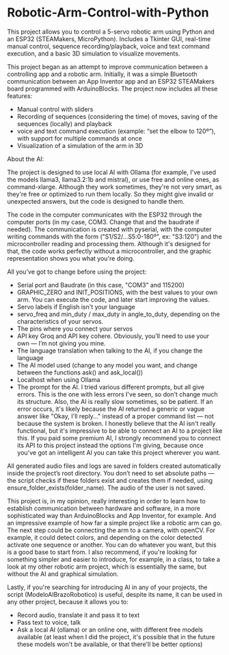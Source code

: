 # Robotic-Arm-Control-with-Python
This project allows you to control a 5-servo robotic arm using Python and an ESP32 (STEAMakers, MicroPython). Includes a Tkinter GUI, real-time manual control, sequence recording/playback, voice and text command execution, and a basic 3D simulation to visualize movements.

This project began as an attempt to improve communication between a controlling app and a robotic arm. Initially, it was a simple Bluetooth communication between an App Inventor app and an ESP32 STEAMakers board programmed with ArduinoBlocks. The project now includes all these features:

- Manual control with sliders
- Recording of sequences (considering the time) of moves, saving of the sequences (locally) and playback
-  voice and text command execution (example: “set the elbow to 120º”), with support for multiple commands at once
- Visualization of a simulation of the arm in 3D 

About the AI:

The project is designed to use local AI with Ollama (for example, I've used the models llama3, llama3.2:1b and mistral), or use free and online ones, as command-xlarge. Although they work sometimes, they're not very smart, as they're free or optimized to run them locally. So they might give invalid or unexpected answers, but the code is designed to handle them.

The code in the computer communicates with the ESP32 through the computer ports (in my case, COM3. Change that and the baudrate if needed). The communication is created with pyserial, with the computer writing commands with the form ("S1/S2/...S5:0-180º", ex: "S3:120") and the microcontroller reading and processing them. Although it's designed for that, the code works perfectly without a microcontroller, and the graphic representation shows you what you're doing.

All you've got to change before using the project:

- Serial port and Baudrate (in this case, "COM3" and 115200)
- GRAPHIC_ZERO and INIT_POSITIONS, with the best values to your own arm. You can execute the code, and later start improving the values.
- Servo labels if English isn't your language
- servo_freq and min_duty / max_duty in angle_to_duty, depending on the characteristics of your servos.
- The pins where you connect your servos
- API key Groq and API key cohere. Obviously, you’ll need to use your own — I’m not giving you mine.
- The language translation when talking to the AI, if you change the language
- The AI model used (change to any model you want, and change between the functions ask() and ask_local())
- Localhost when using Ollama
- The prompt for the AI. I tried various different prompts, but all give errors. This is the one with less errors I've seen, so don't change much its structure. Also, the AI is really slow sometimes, so be patient. If an error occurs, it's likely because the AI returned a generic or vague answer like "Okay, I'll reply..." instead of a proper command list — not because the system is broken.
I honestly believe that the AI isn't really functional, but it's impressive to be able to connect an AI to a project like this. If you paid some premium AI, I strongly recommend you to connect its API to this project instead the options I'm giving, because once you've got an intelligent AI you can take this project wherever you want.

All generated audio files and logs are saved in folders created automatically inside the project’s root directory. You don’t need to set absolute paths — the script checks if these folders exist and creates them if needed, using ensure_folder_exists(folder_name). The audio of the user is not saved.

This project is, in my opinion, really interesting in order to learn how to establish communication between hardware and software, in a more sophisticated way than ArduinoBlocks and App Inventor, for example. And an impressive example of how far a simple project like a robotic arm can go. The next step could be connecting the arm to a camera, with openCV. For example, it could detect colors, and depending on the color detected activate one sequence or another. You can do whatever you want, but this is a good base to start from. I also recommend, if you're looking for something simpler and easier to introduce, for example, in a class, to take a look at my other robotic arm project, which is essentially the same, but without the AI and graphical simulation.

Lastly, if you're searching for introducing AI in any of your projects, the script (ModeloAIBrazoRobotico) is useful, despite its name, it can be used in any other project, because it allows you to:

- Record audio, translate it and pass it to text
- Pass text to voice, talk
- Ask a local AI (ollama) or an online one, with different free models available (at least when I did the project, it's possible that in the future these models won't be available, or that there'll be better options)
